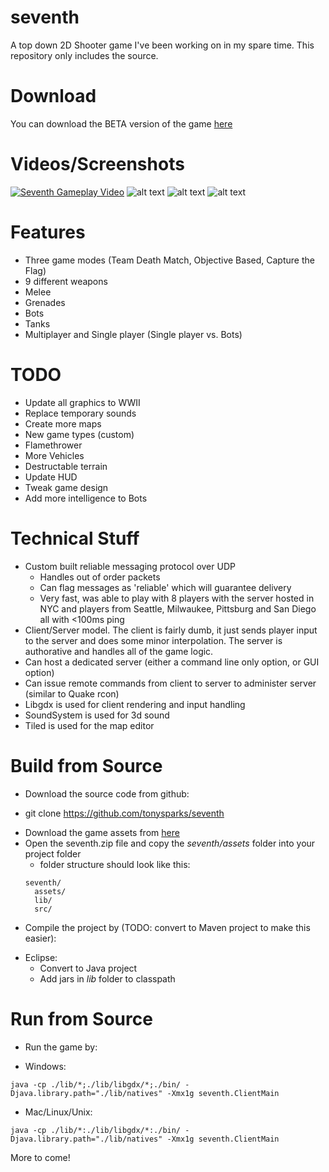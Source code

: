 seventh
=======

A top down 2D Shooter game I've been working on in my spare time.  This repository only includes the source.  

Download
===
You can download the BETA version of the game [here](https://www.dropbox.com/s/srxcko8c3qvc3m8/seventh.zip?dl=0)


Videos/Screenshots
===
[![Seventh Gameplay Video](http://img.youtube.com/vi/JEKWlPJX8V0/0.jpg)](http://youtube.com/watch?v=JEKWlPJX8V0)
![alt text](http://i.imgur.com/Y8bV3jM.png "Title Screen")
![alt text](http://i.imgur.com/PgQNj1W.png "In Game")
![alt text](http://i.imgur.com/BW2Txym.png "In Game #2")


Features
===
* Three game modes (Team Death Match, Objective Based, Capture the Flag)
* 9 different weapons
* Melee
* Grenades
* Bots
* Tanks
* Multiplayer and Single player (Single player vs. Bots)

TODO
===
* Update all graphics to WWII
* Replace temporary sounds
* Create more maps
* New game types (custom)
* Flamethrower
* More Vehicles
* Destructable terrain
* Update HUD
* Tweak game design
* Add more intelligence to Bots

Technical Stuff
===
* Custom built reliable messaging protocol over UDP
  - Handles out of order packets 
  - Can flag messages as 'reliable' which will guarantee delivery
  - Very fast, was able to play with 8 players with the server hosted in NYC and players from Seattle, Milwaukee, Pittsburg and San Diego all with <100ms ping
* Client/Server model.  The client is fairly dumb, it just sends player input to the server and does some minor interpolation.  The server is authorative and handles all of the game logic.
* Can host a dedicated server (either a command line only option, or GUI option)
* Can issue remote commands from client to server to administer server (similar to Quake rcon)
* Libgdx is used for client rendering and input handling
* SoundSystem is used for 3d sound
* Tiled is used for the map editor

Build from Source
===
* Download the source code from github:
 - git clone https://github.com/tonysparks/seventh
* Download the game assets from [here](https://www.dropbox.com/s/srxcko8c3qvc3m8/seventh.zip?dl=0)
* Open the seventh.zip file and copy the *seventh/assets* folder into your project folder
  - folder structure should look like this:
  ```
  seventh/
    assets/
    lib/
    src/
  ```
* Compile the project by (TODO: convert to Maven project to make this easier):
 - Eclipse:
    - Convert to Java project
    - Add jars in *lib* folder to classpath


Run from Source
===
* Run the game by:
 - Windows:
 ```
 java -cp ./lib/*;./lib/libgdx/*;./bin/ -Djava.library.path="./lib/natives" -Xmx1g seventh.ClientMain
 ```
 - Mac/Linux/Unix:
 ```
 java -cp ./lib/*:./lib/libgdx/*:./bin/ -Djava.library.path="./lib/natives" -Xmx1g seventh.ClientMain
 ```

More to come!
